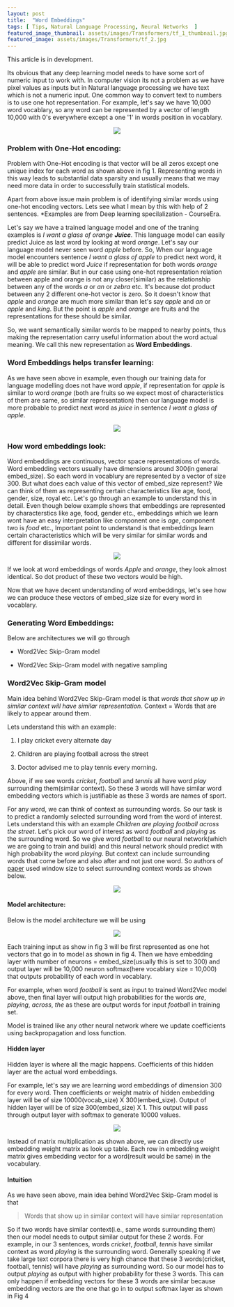 ```yaml
---
layout: post
title:  "Word Embeddings"
tags: [ Tips, Natural Language Processing, Neural Networks  ]
featured_image_thumbnail: assets/images/Transformers/tf_1_thumbnail.jpg
featured_image: assets/images/Transformers/tf_2.jpg
---
```


This article is in development.


Its obvious that any deep learning model needs to have some sort of numeric input to work with. In computer vision its not a problem as we have pixel values as inputs but in
Natural language processing we have text which is not a numeric input. One common way to convert text to numbers is to use one hot representation. For example, let's say we have
10,000 word vocablary, so any word can be represented by a vector of length 10,000 with 0's everywhere except a one '1' in words position in vocablary. 


<p align="center">
  <img src="https://raw.githubusercontent.com/raviteja-ganta/raviteja-ganta.github.io/main/assets/images/word embeddings/we_1.png" />
</p>


### Problem with One-Hot encoding:

Problem with One-Hot encoding is that vector will be all zeros except one unique index for each word as shown above in fig 1. Representing words in this way leads to substantial data sparsity and usually means that we may need more data in order to successfully train statistical models.

Apart from above issue main problem is of identifying similar words using one-hot encoding vectors. Lets see what I mean by this with help of 2 sentences. *Examples are from Deep learning specilalization - CourseEra.

Let's say we have a trained language model and one of the traning examples is *I want a glass of orange **Juice***. This language model can easily predict Juice as last word by looking at word *orange*. Let's say our language model never seen word *apple* before. So, When our language model encounters sentence *I want a glass of apple* to predict next word, it will be able to predict word *Juice* if representation for both words *orange* and *apple* are similar. But in our case using one-hot representation relation between apple and orange is not any closer(similar) as the relationship between any of the words *a* or *an* or *zebra* etc. It's because dot product between any 2 different one-hot vector is zero. So it doesn't know that *apple* and *orange* are much more similar than let's say *apple* and *an* or *apple* and *king*. But the point is *apple* and *orange* are fruits and the representations for these should be similar.

So, we want semantically similar words to be mapped to nearby points, thus making the representation carry useful information about the word actual meaning. We call this new representation as **Word Embeddings**.


### Word Embeddings helps transfer learning:

As we have seen above in example, even though our training data for language modelling does not have word *apple*, if representation for *apple* is similar to word *orange* (both are fruits so we expect most of characteristics of them are same, so similar representation) then our language model is more probable to predict next word as *juice* in sentence *I want a glass of apple*.


<p align="center">
  <img src="https://raw.githubusercontent.com/raviteja-ganta/raviteja-ganta.github.io/main/assets/images/word embeddings/we_2.png" />
</p>


### How word embeddings look:

Word embeddings are continuous, vector space representations of words. Word embedding vectors usually have dimensions around 300(in general embed_size). So each word in vocablury are represented by a vector of size 300. But what does each value of this vector of embed_size represent? We can think of them as representing certain characteristics like age, food, gender, size, royal etc. Let's go through an example to understand this in detail. Even though below example shows that embeddings are represented by characterstics like age, food, gender etc., embeddings which we learn wont have an easy interpretation like component one is *age*, component two is *food* etc., Important point to understand is that embeddings learn certain characteristics which will be very similar for similar words and different for dissimilar words.


<p align="center">
  <img src="https://raw.githubusercontent.com/raviteja-ganta/raviteja-ganta.github.io/main/assets/images/word embeddings/we_3.png" />
</p>


If we look at word embeddings of words *Apple* and *orange*, they look almost identical. So dot product of these two vectors would be high.

Now that we have decent understanding of word embeddings, let's see how we can produce these vectors of embed_size size for every word in vocablary.


### Generating Word Embeddings:

Below are architectures we will go through

* Word2Vec Skip-Gram model

* Word2Vec Skip-Gram model with negative sampling



### Word2Vec Skip-Gram model


Main idea behind Word2Vec Skip-Gram model is that *words that show up in similar context will have similar representation*. Context = Words that are likely to appear around them.

Lets understand this with an example:

1) I play cricket every alternate day

2) Children are playing football across the street

3) Doctor advised me to play tennis every morning.


Above, if we see words *cricket*, *football* and *tennis* all have word *play* surrounding them(similar context). So these 3 words will have similar word embedding vectors which is justifiable as these 3 words are names of sport.


For any word, we can think of context as surrounding words. So our task is to predict a randomly selected surrounding word from the word of interest. Lets understand this with an example *Children are playing football across the street*. Let's pick our word of interest as word *football* and *playing* as the surrounding word. So we give word *football* to our neural network(which we are going to train and build) and this neural network should predict with high probability the word *playing*. But context can include surrounding words that come before and also after and not just one word. So authors of [paper](https://arxiv.org/pdf/1301.3781.pdf) used window size to select surrounding context words as shown below.


<p align="center">
  <img src="https://raw.githubusercontent.com/raviteja-ganta/raviteja-ganta.github.io/main/assets/images/word embeddings/we_4.png" />
</p>


#### Model architecture:

Below is the model architecture we will be using


<p align="center">
  <img src="https://raw.githubusercontent.com/raviteja-ganta/raviteja-ganta.github.io/main/assets/images/word embeddings/we_5.png" />
</p>


Each training input as show in fig 3 will be first represented as one hot vectors that go in to model as shown in fig 4. Then we have embedding layer with number of neurons = embed_size(usually this is set to 300) and output layer will be 10,000 neuron softmax(here vocablary size = 10,000) that outputs probability of each word in vocablary.


For example, when word *football* is sent as input to trained Word2Vec model above, then final layer will output high probabilities for the words *are*, *playing*, *across*, *the* as these are output words for input *football* in training set.


Model is trained like any other neural network where we update coefficients using backpropagation and loss function.

#### Hidden layer

Hidden layer is where all the magic happens. Coefficients of this hidden layer are the actual word embeddings.

For example, let's say we are learning word embeddings of dimension 300 for every word. Then coefficients or weight matrix of hidden embedding layer will be of size 10000(vocab_size) X 300(embed_size). Output of hidden layer will be of size 300(embed_size) X 1. This output will pass through output layer with softmax to generate 10000 values.


<p align="center">
  <img src="https://raw.githubusercontent.com/raviteja-ganta/raviteja-ganta.github.io/main/assets/images/word embeddings/we_6.png" />
</p>


Instead of matrix multiplication as shown above, we can directly use embedding weight matrix as look up table. Each row in embedding weight matrix gives embedding vector for a word(result would be same) in the vocabulary.


#### Intuition


As we have seen above, main idea behind Word2Vec Skip-Gram model is that

> Words that show up in similar context will have similar representation

So if two words have similar context(i.e., same words surrounding them) then our model needs to output similar output for these 2 words. For example, in our 3 sentences, words *cricket*, *football*, *tennis* have similar context as word *playing* is the surrounding word. Generally speaking if we take large text corpora there is very high chance that these 3 words(cricket, football, tennis) will have *playing* as surrounding word. So our model has to output *playing* as output with higher probability for these 3 words. This can only happen if embedding vectors for these 3 words are similar because embedding vectors are the one that go in to output softmax layer as shown in Fig 4






